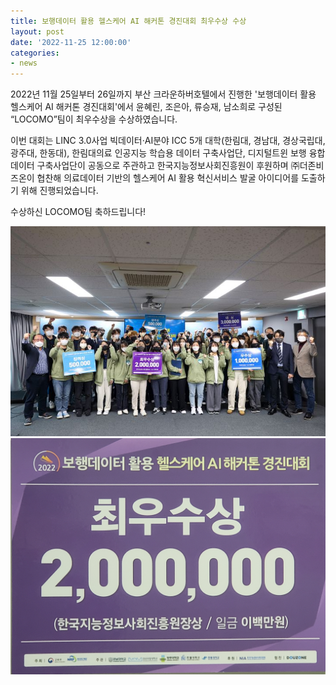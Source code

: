 ```yaml
---
title: 보행데이터 활용 헬스케어 AI 해커톤 경진대회 최우수상 수상
layout: post
date: '2022-11-25 12:00:00'
categories:
- news
---
```


2022년 11월 25일부터 26일까지 부산 크라운하버호텔에서 진행한 '보행데이터 활용 헬스케어 AI 해커톤 경진대회'에서 윤혜린, 조은아, 류승재, 남소희로 구성된 “LOCOMO”팀이 최우수상을 수상하였습니다.

이번 대회는 LINC 3.0사업 빅데이터·AI분야 ICC 5개 대학(한림대, 경남대, 경상국립대, 광주대, 한동대), 한림대의료 인공지능 학습용 데이터 구축사업단, 디지털트윈 보행 융합 데이터 구축사업단이 공동으로 주관하고 한국지능정보사회진흥원이 후원하며 ㈜더존비즈온이 협찬해 의료데이터 기반의 헬스케어 AI 활용 혁신서비스 발굴 아이디어를 도출하기 위해 진행되었습니다.

수상하신 LOCOMO팀 축하드립니다!


<img src="/post_image/221125_hackathon.JPG" width="700">
<img src="/post_image/221125_hackathon_prize.jpg" width="700">
